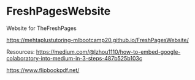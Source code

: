 # FreshPagesWebsite
Website for TheFreshPages

https://mehtaplustutoring-mlbootcamp20.github.io/FreshPagesWebsite/

Resources:
https://medium.com/@lzhou1110/how-to-embed-google-colaboratory-into-medium-in-3-steps-487b525b103c

https://www.flipbookpdf.net/

